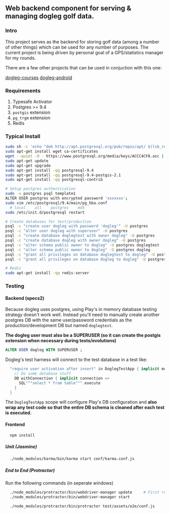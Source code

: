 ## Web backend component for serving & managing dogleg golf data.

### Intro

This project serves as the backend for storing golf data (among a number of
other things) which can be used for any number of purposes. The current project
is being driven by personal goal of a GPS/statistics manager for my rounds.

There are a few other projects that can be used in conjuction with this one:

[dogleg-courses](https://github.com/cranst0n/dogleg-courses)
[dogleg-android](TBD)

### Requirements

1. Typesafe Activator
1. Postgres >= 9.4
  1. ```postgis``` extension
  1. ```pg_trgm``` extension
1. Redis

### Typical Install

```bash
sudo sh -c 'echo "deb http://apt.postgresql.org/pub/repos/apt/ $(lsb_release -cs)-pgdg main" > /etc/apt/sources.list.d/pgdg.list'
sudo apt-get install wget ca-certificates
wget --quiet -O - https://www.postgresql.org/media/keys/ACCC4CF8.asc | sudo apt-key add -
sudo apt-get update
sudo apt-get upgrade
sudo apt-get install -qq postgresql-9.4
sudo apt-get install -qq postgresql-9.4-postgis-2.1
sudo apt-get install -qq postgresql-contrib

# Setup postgres authentication
sudo -u postgres psql template1
ALTER USER postgres with encrypted password 'xxxxxxx';
sudo vim /etc/postgresql/9.4/main/pg_hba.conf
  # local    all    postgres    md5
sudo /etc/init.d/postgresql restart

# Create databases for test/production
psql -c "create user dogleg with password 'dogleg'" -U postgres
psql -c "alter user dogleg with superuser" -U postgres
psql -c "create database doglegtest with owner dogleg" -U postgres
psql -c "create database dogleg with owner dogleg" -U postgres
psql -c "alter schema public owner to dogleg" -U postgres doglegtest
psql -c "alter schema public owner to dogleg" -U postgres dogleg
psql -c "grant all privileges on database doglegtest to dogleg" -U postgres
psql -c "grant all privileges on database dogleg to dogleg" -U postgres

# Redis
sudo apt-get install -qq redis-server
```

### Testing

#### Backend (specs2)

Because dogleg uses postgres, using Play's in memory database testing strategy
doesn't work well. Instead you'll need to manually create another postgres DB
with the same user/password credentials as the production/development DB but
named ```doglegtest```.

**The dogleg user must also be a SUPERUSER (so it can create the postgis
extension when necessary during tests/evolutions)**

```sql
ALTER USER dogleg WITH SUPERUSER ;
```

Dogleg's test harness will connect to the test database in a test like:

  ```scala
    "require user activation after insert" in DoglegTestApp { implicit module =>
      // Do some database stuff
      DB withConnection { implicit connection =>
        SQL"""select * from table""".execute
      }
    }
  ```

The ```DoglegTestApp``` scope will configure Play's DB configuration and
**also wrap any test code so that the entire DB schema is cleaned after each
test is executed.**

#### Frontend

```bash
  npm install
```

##### Unit (Jasmine)

```bash
  ./node_modules/karma/bin/karma start conf/karma.conf.js
```

##### End to End (Protractor)

Run the following commands (in seperate windows)

```bash
  ./node_modules/protractor/bin/webdriver-manager update     # First run only
  ./node_modules/protractor/bin/webdriver-manager start
```

```bash
  ./node_modules/protractor/bin/protractor test/assets/e2e/conf.js
```
